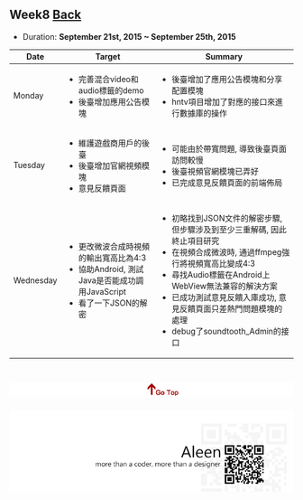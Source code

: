 ## Week8	[Back](./../summary.md)

* Duration: **September 21st, 2015 ~ September 25th, 2015**

<table>
	<thead>
		<th scope="col">Date</th>
		<th scope="col">Target</th>
		<th scope="col">Summary</th>
	</thead>
	<tbody>
		<tr>
			<td>Monday</td>
			<td>
				<ul>
					<li>完善混合video和audio標籤的demo</li>
					<li>後臺增加應用公告模塊</li>
				</ul>
			</td>
			<td>
				<ul>
					<li>後臺增加了應用公告模塊和分享配置模塊</li>
					<li>hntv項目增加了對應的接口來進行數據庫的操作</li>
				</ul>
			</td>
		</tr>
		<tr>
			<td>Tuesday</td>
			<td>
				<ul>
					<li>維護遊戲商用戶的後臺</li>
					<li>後臺增加官網視頻模塊</li>
					<li>意見反饋頁面</li>
				</ul>
			</td>
			<td>
				<ul>
					<li>可能由於帶寬問題, 導致後臺頁面訪問較慢</li>
					<li>後臺視頻官網模塊已弄好</li>
					<li>已完成意見反饋頁面的前端佈局</li>
				</ul>
			</td>
		</tr>
		<tr>
			<td>Wednesday</td>
			<td>
				<ul>
					<li>更改微波合成時視頻的輸出寬高比為4:3</li>
					<li>協助Android, 測試Java是否能成功調用JavaScript</li>
					<li>看了一下JSON的解密</li>
				</ul>
			</td>
			<td>
				<ul>
					<li>初略找到JSON文件的解密步驟, 但步驟涉及到至少三重解碼, 因此終止項目研究</li>
					<li>在視頻合成微波時, 通過ffmpeg強行將視頻寬高比變成4:3</li>
					<li>尋找Audio標籤在Android上WebView無法兼容的解決方案</li>
					<li>已成功測試意見反饋入庫成功, 意見反饋頁面只差熱門問題模塊的處理</li>
					<li>debug了soundtooth_Admin的接口</li>
				</ul>
			</td>
		</tr>
	</tbody>
</table>


<a href="#" style="left:200px;"><img src="./../../pic/gotop.png"></a>
=====
<a href="http://aleen42.github.io/" target="_blank" ><img src="./../../pic/tail.gif"></a>

